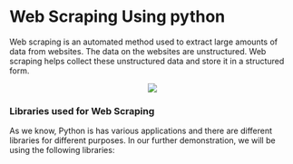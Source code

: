 # Web Scraping Using python
Web scraping is an automated method used to extract large amounts of data from websites. The data on the websites are unstructured. Web scraping helps collect these unstructured data and store it in a structured form.
<br>

<div align="center">
<img src="https://fiverr-res.cloudinary.com/images/t_main1,q_auto,f_auto,q_auto,f_auto/gigs/173890225/original/d00cbc0a854749c451a0bf3a3ee9f9eedbe5177a/data-mining-from-any-website.png" >
</div>

### Libraries used for Web Scraping 
As we know, Python is has various applications and there are different libraries for different purposes. In our further demonstration, we will be using the following libraries:
